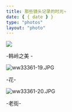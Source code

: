 ```yaml
---
title: 那些镜头记录的时光~
date: { { date } }
type: "photos"
layout: "photo"
---
```

<div class="gallery-page">
	<div class="gallery-list">
		<div class="gallery-column">
			<div class="gallery-item">
				<img src="https://img1.imgtp.com/2022/09/24/GXjC4AEp.JPG">
				</a>
				<p>-韩岭之美 -</p>
				<img src="https://img1.imgtp.com/2022/09/24/vCne5gJH.JPG" alt="ww33361-19.JPG" title="ww33361-19.JPG" />
				</a>
				<p>-花-</p>
				<img src="https://img1.imgtp.com/2022/09/24/NmGzp8zd.JPG" alt="ww33361-20.JPG" title="ww33361-20.JPG" />
				<p>-老街-</p>
			</div>
		</div>
	</div>
</div>
